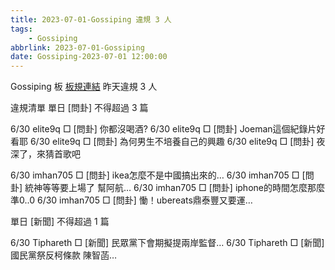 ```yaml
---
title: 2023-07-01-Gossiping 違規 3 人
tags:
    - Gossiping
abbrlink: 2023-07-01-Gossiping
date: Gossiping-2023-07-01 12:00:00
---
```

Gossiping 板 [板規連結](https://www.ptt.cc/bbs/Gossiping/M.1637425085.A.07D.html)
昨天違規 3 人
<!-- more -->

違規清單
單日 [問卦] 不得超過 3 篇

6/30 elite9q □ [問卦] 你都沒喝酒?
6/30 elite9q □ [問卦] Joeman這個紀錄片好看耶
6/30 elite9q □ [問卦] 為何男生不培養自己的興趣
6/30 elite9q □ [問卦] 夜深了，來猜首歌吧

6/30 imhan705 □ [問卦] ikea怎麼不是中國搞出來的…
6/30 imhan705 □ [問卦] 統神等等要上場了  幫阿航…
6/30 imhan705 □ [問卦] iphone的時間怎麼那麼準0..0
6/30 imhan705 □ [問卦] 慟！ubereats鼎泰豐又要運…

單日 [新聞] 不得超過 1 篇

6/30 Tiphareth □ [新聞] 民眾黨下會期擬提兩岸監督…
6/30 Tiphareth □ [新聞] 國民黨祭反柯條款 陳智菡…